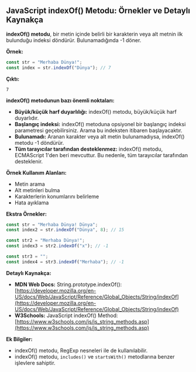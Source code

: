## JavaScript indexOf() Metodu: Örnekler ve Detaylı Kaynakça

**indexOf() metodu**, bir metin içinde belirli bir karakterin veya alt metnin ilk bulunduğu indeksi döndürür. Bulunamadığında -1 döner.

**Örnek:**

```javascript
const str = "Merhaba Dünya!";
const index = str.indexOf("Dünya"); // 7
```

**Çıktı:**

```
7
```

**indexOf() metodunun bazı önemli noktaları:**

* **Büyük/küçük harf duyarlılığı:** indexOf() metodu, büyük/küçük harf duyarlıdır.
* **Başlangıç ​​indeksi:** indexOf() metoduna opsiyonel bir başlangıç ​​indeksi parametresi geçebilirsiniz. Arama bu indeksten itibaren başlayacaktır.
* **Bulunamadı:** Aranan karakter veya alt metin bulunamadıysa, indexOf() metodu -1 döndürür.
* **Tüm tarayıcılar tarafından desteklenmez:** indexOf() metodu, ECMAScript 1'den beri mevcuttur. Bu nedenle, tüm tarayıcılar tarafından desteklenir.

**Örnek Kullanım Alanları:**

* Metin arama
* Alt metinleri bulma
* Karakterlerin konumlarını belirleme
* Hata ayıklama

**Ekstra Örnekler:**

```javascript
const str = "Merhaba Dünya! Dünya";
const index2 = str.indexOf("Dünya", 8); // 15

const str2 = "Merhaba Dünya!";
const index3 = str2.indexOf("x"); // -1

const str3 = "";
const index4 = str3.indexOf("Merhaba"); // -1
```

**Detaylı Kaynakça:**

* **MDN Web Docs:** String.prototype.indexOf(): [https://developer.mozilla.org/en-US/docs/Web/JavaScript/Reference/Global_Objects/String/indexOf](https://developer.mozilla.org/en-US/docs/Web/JavaScript/Reference/Global_Objects/String/indexOf)
* **W3Schools:** JavaScript indexOf() Method: [https://www.w3schools.com/js/js_string_methods.asp](https://www.w3schools.com/js/js_string_methods.asp)

**Ek Bilgiler:**

* indexOf() metodu, RegExp nesneleri ile de kullanılabilir.
* indexOf() metodu, `includes()` ve `startsWith()` metodlarına benzer işlevlere sahiptir.

